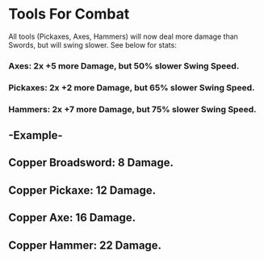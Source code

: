 # Tools For Combat
All tools (Pickaxes, Axes, Hammers) will now deal more damage than Swords, but will swing slower. See below for stats:


### Axes: 2x +5 more Damage, but 50% slower Swing Speed.
### Pickaxes: 2x +2 more Damage, but 65% slower Swing Speed.
### Hammers: 2x +7 more Damage, but 75% slower Swing Speed.

## -Example-
## Copper Broadsword: 8 Damage.
## Copper Pickaxe: 12 Damage.
## Copper Axe: 16 Damage.
## Copper Hammer: 22 Damage.
